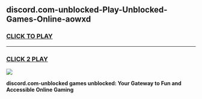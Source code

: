 
## discord.com-unblocked-Play-Unblocked-Games-Online-aowxd
<h3>
<a href="https://premium76.site?title=discord.com-unblocked&ref=25A">CLICK TO PLAY</a></h3>
<hr>

<h3>
<a href="https://premium76.site?title=discord.com-unblocked&ref=25A">CLICK 2 PLAY</a>
  
</h3>

<a href="https://premium76.site?title=discord.com-unblocked&ref=25A"><img src="https://clearcache.store/games.png"></a>


**discord.com-unblocked games unblocked: Your Gateway to Fun and Accessible Online Gaming**
